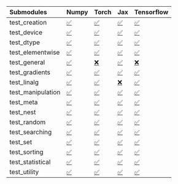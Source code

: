| Submodules        | Numpy                                                                                                                           | Torch                                                                                                                           | Jax                                                                                                                             | Tensorflow                                                                                                                      |
|:------------------|:--------------------------------------------------------------------------------------------------------------------------------|:--------------------------------------------------------------------------------------------------------------------------------|:--------------------------------------------------------------------------------------------------------------------------------|:--------------------------------------------------------------------------------------------------------------------------------|
| test_creation     | <a href="https://github.com/unifyai/ivy/runs/8041420673?check_suite_focus=true" rel="noopener noreferrer" target="_blank">✅</a> | <a href="https://github.com/unifyai/ivy/runs/8041422800?check_suite_focus=true" rel="noopener noreferrer" target="_blank">✅</a> | <a href="https://github.com/unifyai/ivy/runs/8041424768?check_suite_focus=true" rel="noopener noreferrer" target="_blank">✅</a> | <a href="https://github.com/unifyai/ivy/runs/8041426429?check_suite_focus=true" rel="noopener noreferrer" target="_blank">✅</a> |
| test_device       | <a href="https://github.com/unifyai/ivy/runs/8041420763?check_suite_focus=true" rel="noopener noreferrer" target="_blank">✅</a> | <a href="https://github.com/unifyai/ivy/runs/8041422974?check_suite_focus=true" rel="noopener noreferrer" target="_blank">✅</a> | <a href="https://github.com/unifyai/ivy/runs/8041424919?check_suite_focus=true" rel="noopener noreferrer" target="_blank">✅</a> | <a href="https://github.com/unifyai/ivy/runs/8041426562?check_suite_focus=true" rel="noopener noreferrer" target="_blank">✅</a> |
| test_dtype        | <a href="https://github.com/unifyai/ivy/runs/8041420880?check_suite_focus=true" rel="noopener noreferrer" target="_blank">✅</a> | <a href="https://github.com/unifyai/ivy/runs/8041423101?check_suite_focus=true" rel="noopener noreferrer" target="_blank">✅</a> | <a href="https://github.com/unifyai/ivy/runs/8041425019?check_suite_focus=true" rel="noopener noreferrer" target="_blank">✅</a> | <a href="https://github.com/unifyai/ivy/runs/8041426679?check_suite_focus=true" rel="noopener noreferrer" target="_blank">✅</a> |
| test_elementwise  | <a href="https://github.com/unifyai/ivy/runs/8041420996?check_suite_focus=true" rel="noopener noreferrer" target="_blank">✅</a> | <a href="https://github.com/unifyai/ivy/runs/8041423249?check_suite_focus=true" rel="noopener noreferrer" target="_blank">✅</a> | <a href="https://github.com/unifyai/ivy/runs/8041425134?check_suite_focus=true" rel="noopener noreferrer" target="_blank">✅</a> | <a href="https://github.com/unifyai/ivy/runs/8041426815?check_suite_focus=true" rel="noopener noreferrer" target="_blank">✅</a> |
| test_general      | <a href="https://github.com/unifyai/ivy/runs/8041421142?check_suite_focus=true" rel="noopener noreferrer" target="_blank">✅</a> | <a href="https://github.com/unifyai/ivy/runs/8041423350?check_suite_focus=true" rel="noopener noreferrer" target="_blank">❌</a> | <a href="https://github.com/unifyai/ivy/runs/8041425263?check_suite_focus=true" rel="noopener noreferrer" target="_blank">✅</a> | <a href="https://github.com/unifyai/ivy/runs/8041426970?check_suite_focus=true" rel="noopener noreferrer" target="_blank">❌</a> |
| test_gradients    | <a href="https://github.com/unifyai/ivy/runs/8041421276?check_suite_focus=true" rel="noopener noreferrer" target="_blank">✅</a> | <a href="https://github.com/unifyai/ivy/runs/8041423437?check_suite_focus=true" rel="noopener noreferrer" target="_blank">✅</a> | <a href="https://github.com/unifyai/ivy/runs/8041425346?check_suite_focus=true" rel="noopener noreferrer" target="_blank">✅</a> | <a href="https://github.com/unifyai/ivy/runs/8041427120?check_suite_focus=true" rel="noopener noreferrer" target="_blank">✅</a> |
| test_linalg       | <a href="https://github.com/unifyai/ivy/runs/8041421436?check_suite_focus=true" rel="noopener noreferrer" target="_blank">✅</a> | <a href="https://github.com/unifyai/ivy/runs/8041423545?check_suite_focus=true" rel="noopener noreferrer" target="_blank">✅</a> | <a href="https://github.com/unifyai/ivy/runs/8041425433?check_suite_focus=true" rel="noopener noreferrer" target="_blank">❌</a> | <a href="https://github.com/unifyai/ivy/runs/8041427260?check_suite_focus=true" rel="noopener noreferrer" target="_blank">✅</a> |
| test_manipulation | <a href="https://github.com/unifyai/ivy/runs/8041421571?check_suite_focus=true" rel="noopener noreferrer" target="_blank">✅</a> | <a href="https://github.com/unifyai/ivy/runs/8041423685?check_suite_focus=true" rel="noopener noreferrer" target="_blank">✅</a> | <a href="https://github.com/unifyai/ivy/runs/8041425522?check_suite_focus=true" rel="noopener noreferrer" target="_blank">✅</a> | <a href="https://github.com/unifyai/ivy/runs/8041427398?check_suite_focus=true" rel="noopener noreferrer" target="_blank">✅</a> |
| test_meta         | <a href="https://github.com/unifyai/ivy/runs/8041421729?check_suite_focus=true" rel="noopener noreferrer" target="_blank">✅</a> | <a href="https://github.com/unifyai/ivy/runs/8041423886?check_suite_focus=true" rel="noopener noreferrer" target="_blank">✅</a> | <a href="https://github.com/unifyai/ivy/runs/8041425643?check_suite_focus=true" rel="noopener noreferrer" target="_blank">✅</a> | <a href="https://github.com/unifyai/ivy/runs/8041427514?check_suite_focus=true" rel="noopener noreferrer" target="_blank">✅</a> |
| test_nest         | <a href="https://github.com/unifyai/ivy/runs/8041421844?check_suite_focus=true" rel="noopener noreferrer" target="_blank">✅</a> | <a href="https://github.com/unifyai/ivy/runs/8041424006?check_suite_focus=true" rel="noopener noreferrer" target="_blank">✅</a> | <a href="https://github.com/unifyai/ivy/runs/8041425732?check_suite_focus=true" rel="noopener noreferrer" target="_blank">✅</a> | <a href="https://github.com/unifyai/ivy/runs/8041427630?check_suite_focus=true" rel="noopener noreferrer" target="_blank">✅</a> |
| test_random       | <a href="https://github.com/unifyai/ivy/runs/8041421961?check_suite_focus=true" rel="noopener noreferrer" target="_blank">✅</a> | <a href="https://github.com/unifyai/ivy/runs/8041424126?check_suite_focus=true" rel="noopener noreferrer" target="_blank">✅</a> | <a href="https://github.com/unifyai/ivy/runs/8041425838?check_suite_focus=true" rel="noopener noreferrer" target="_blank">✅</a> | <a href="https://github.com/unifyai/ivy/runs/8041427755?check_suite_focus=true" rel="noopener noreferrer" target="_blank">✅</a> |
| test_searching    | <a href="https://github.com/unifyai/ivy/runs/8041422084?check_suite_focus=true" rel="noopener noreferrer" target="_blank">✅</a> | <a href="https://github.com/unifyai/ivy/runs/8041424250?check_suite_focus=true" rel="noopener noreferrer" target="_blank">✅</a> | <a href="https://github.com/unifyai/ivy/runs/8041425936?check_suite_focus=true" rel="noopener noreferrer" target="_blank">✅</a> | <a href="https://github.com/unifyai/ivy/runs/8041427887?check_suite_focus=true" rel="noopener noreferrer" target="_blank">✅</a> |
| test_set          | <a href="https://github.com/unifyai/ivy/runs/8041422222?check_suite_focus=true" rel="noopener noreferrer" target="_blank">✅</a> | <a href="https://github.com/unifyai/ivy/runs/8041424365?check_suite_focus=true" rel="noopener noreferrer" target="_blank">✅</a> | <a href="https://github.com/unifyai/ivy/runs/8041426041?check_suite_focus=true" rel="noopener noreferrer" target="_blank">✅</a> | <a href="https://github.com/unifyai/ivy/runs/8041428004?check_suite_focus=true" rel="noopener noreferrer" target="_blank">✅</a> |
| test_sorting      | <a href="https://github.com/unifyai/ivy/runs/8041422345?check_suite_focus=true" rel="noopener noreferrer" target="_blank">✅</a> | <a href="https://github.com/unifyai/ivy/runs/8041424488?check_suite_focus=true" rel="noopener noreferrer" target="_blank">✅</a> | <a href="https://github.com/unifyai/ivy/runs/8041426146?check_suite_focus=true" rel="noopener noreferrer" target="_blank">✅</a> | <a href="https://github.com/unifyai/ivy/runs/8041428104?check_suite_focus=true" rel="noopener noreferrer" target="_blank">✅</a> |
| test_statistical  | <a href="https://github.com/unifyai/ivy/runs/8041422475?check_suite_focus=true" rel="noopener noreferrer" target="_blank">✅</a> | <a href="https://github.com/unifyai/ivy/runs/8041424582?check_suite_focus=true" rel="noopener noreferrer" target="_blank">✅</a> | <a href="https://github.com/unifyai/ivy/runs/8041426232?check_suite_focus=true" rel="noopener noreferrer" target="_blank">✅</a> | <a href="https://github.com/unifyai/ivy/runs/8041428217?check_suite_focus=true" rel="noopener noreferrer" target="_blank">✅</a> |
| test_utility      | <a href="https://github.com/unifyai/ivy/runs/8041422621?check_suite_focus=true" rel="noopener noreferrer" target="_blank">✅</a> | <a href="https://github.com/unifyai/ivy/runs/8041424673?check_suite_focus=true" rel="noopener noreferrer" target="_blank">✅</a> | <a href="https://github.com/unifyai/ivy/runs/8041426335?check_suite_focus=true" rel="noopener noreferrer" target="_blank">✅</a> | <a href="https://github.com/unifyai/ivy/runs/8041428327?check_suite_focus=true" rel="noopener noreferrer" target="_blank">✅</a> |